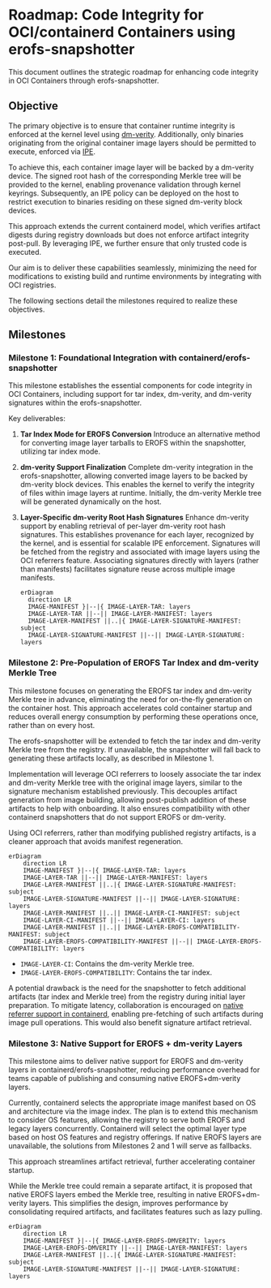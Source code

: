 # Roadmap: Code Integrity for OCI/containerd Containers using erofs-snapshotter

This document outlines the strategic roadmap for enhancing code integrity in OCI
Containers through erofs-snapshotter.

## Objective

The primary objective is to ensure that container runtime integrity is enforced
at the kernel level using
[dm-verity](https://www.kernel.org/doc/html/latest/admin-guide/device-mapper/verity.html).
Additionally, only binaries originating from the original container image layers
should be permitted to execute, enforced via
[IPE](https://docs.kernel.org/next/admin-guide/LSM/ipe.html).

To achieve this, each container image layer will be backed by a dm-verity
device. The signed root hash of the corresponding Merkle tree will be provided
to the kernel, enabling provenance validation through kernel keyrings.
Subsequently, an IPE policy can be deployed on the host to restrict execution to
binaries residing on these signed dm-verity block devices.

This approach extends the current containerd model, which verifies artifact
digests during registry downloads but does not enforce artifact integrity
post-pull. By leveraging IPE, we further ensure that only trusted code is
executed.

Our aim is to deliver these capabilities seamlessly, minimizing the need for
modifications to existing build and runtime environments by integrating with OCI
registries.

The following sections detail the milestones required to realize these
objectives.

## Milestones

### Milestone 1: Foundational Integration with containerd/erofs-snapshotter

This milestone establishes the essential components for code integrity in OCI
Containers, including support for tar index, dm-verity, and dm-verity signatures
within the erofs-snapshotter.

Key deliverables:

1. **Tar Index Mode for EROFS Conversion** Introduce an alternative method for
   converting image layer tarballs to EROFS within the snapshotter, utilizing
   tar index mode.

2. **dm-verity Support Finalization** Complete dm-verity integration in the
   erofs-snapshotter, allowing converted image layers to be backed by dm-verity
   block devices. This enables the kernel to verify the integrity of files
   within image layers at runtime. Initially, the dm-verity Merkle tree will be
   generated dynamically on the host.

3. **Layer-Specific dm-verity Root Hash Signatures** Enhance dm-verity support
   by enabling retrieval of per-layer dm-verity root hash signatures. This
   establishes provenance for each layer, recognized by the kernel, and is
   essential for scalable IPE enforcement. Signatures will be fetched from the
   registry and associated with image layers using the OCI referrers feature.
   Associating signatures directly with layers (rather than manifests)
   facilitates signature reuse across multiple image manifests.

   ```mermaid
   erDiagram
     direction LR
     IMAGE-MANIFEST }|--|{ IMAGE-LAYER-TAR: layers
     IMAGE-LAYER-TAR ||--|| IMAGE-LAYER-MANIFEST: layers
     IMAGE-LAYER-MANIFEST ||..|{ IMAGE-LAYER-SIGNATURE-MANIFEST: subject
     IMAGE-LAYER-SIGNATURE-MANIFEST ||--|| IMAGE-LAYER-SIGNATURE: layers
   ```

### Milestone 2: Pre-Population of EROFS Tar Index and dm-verity Merkle Tree

This milestone focuses on generating the EROFS tar index and dm-verity Merkle
tree in advance, eliminating the need for on-the-fly generation on the container
host. This approach accelerates cold container startup and reduces overall
energy consumption by performing these operations once, rather than on every
host.

The erofs-snapshotter will be extended to fetch the tar index and dm-verity
Merkle tree from the registry. If unavailable, the snapshotter will fall back to
generating these artifacts locally, as described in Milestone 1.

Implementation will leverage OCI referrers to loosely associate the tar index
and dm-verity Merkle tree with the original image layers, similar to the
signature mechanism established previously. This decouples artifact generation
from image building, allowing post-publish addition of these artifacts to help
with onboarding. It also ensures compatibility with other containerd
snapshotters that do not support EROFS or dm-verity.

Using OCI referrers, rather than modifying published registry artifacts, is a
cleaner approach that avoids manifest regeneration.

```mermaid
erDiagram
    direction LR
    IMAGE-MANIFEST }|--|{ IMAGE-LAYER-TAR: layers
    IMAGE-LAYER-TAR ||--|| IMAGE-LAYER-MANIFEST: layers
    IMAGE-LAYER-MANIFEST ||..|{ IMAGE-LAYER-SIGNATURE-MANIFEST: subject
    IMAGE-LAYER-SIGNATURE-MANIFEST ||--|| IMAGE-LAYER-SIGNATURE: layers
    IMAGE-LAYER-MANIFEST ||..|| IMAGE-LAYER-CI-MANIFEST: subject
    IMAGE-LAYER-CI-MANIFEST ||--|| IMAGE-LAYER-CI: layers
    IMAGE-LAYER-MANIFEST ||..|| IMAGE-LAYER-EROFS-COMPATIBILITY-MANIFEST: subject
    IMAGE-LAYER-EROFS-COMPATIBILITY-MANIFEST ||--|| IMAGE-LAYER-EROFS-COMPATIBILITY: layers
```

- `IMAGE-LAYER-CI`: Contains the dm-verity Merkle tree.
- `IMAGE-LAYER-EROFS-COMPATIBILITY`: Contains the tar index.

A potential drawback is the need for the snapshotter to fetch additional
artifacts (tar index and Merkle tree) from the registry during initial layer
preparation. To mitigate latency, collaboration is encouraged on [native
referrer support in
containerd](https://github.com/containerd/containerd/issues/7654), enabling
pre-fetching of such artifacts during image pull operations. This would also
benefit signature artifact retrieval.

### Milestone 3: Native Support for EROFS + dm-verity Layers

This milestone aims to deliver native support for EROFS and dm-verity layers in
containerd/erofs-snapshotter, reducing performance overhead for teams capable of
publishing and consuming native EROFS+dm-verity layers.

Currently, containerd selects the appropriate image manifest based on OS and
architecture via the image index. The plan is to extend this mechanism to
consider OS features, allowing the registry to serve both EROFS and legacy
layers concurrently. Containerd will select the optimal layer type based on host
OS features and registry offerings. If native EROFS layers are unavailable, the
solutions from Milestones 2 and 1 will serve as fallbacks.

This approach streamlines artifact retrieval, further accelerating container
startup.

While the Merkle tree could remain a separate artifact, it is proposed that
native EROFS layers embed the Merkle tree, resulting in native EROFS+dm-verity
layers. This simplifies the design, improves performance by consolidating
required artifacts, and facilitates features such as lazy pulling.

```mermaid
erDiagram
    direction LR
    IMAGE-MANIFEST }|--|{ IMAGE-LAYER-EROFS-DMVERITY: layers
    IMAGE-LAYER-EROFS-DMVERITY ||--|| IMAGE-LAYER-MANIFEST: layers
    IMAGE-LAYER-MANIFEST ||..|{ IMAGE-LAYER-SIGNATURE-MANIFEST: subject
    IMAGE-LAYER-SIGNATURE-MANIFEST ||--|| IMAGE-LAYER-SIGNATURE: layers
```